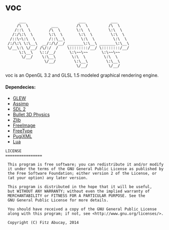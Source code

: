 # voc

```
      ___                       ___           ___     
     /\  \          ___        /\  \         /\  \    
    /::\  \        /\  \       \:\  \        \:\  \   
   /:/\:\  \       \:\  \       \:\  \        \:\  \  
  /::\~\:\  \      /::\__\       \:\  \        \:\  \ 
 /:/\:\ \:\__\  __/:/\/__/ _______\:\__\ _______\:\__\
 \/__\:\ \/__/ /\/:/  /    \::::::::/__/ \::::::::/__/
      \:\__\   \::/__/      \:\~~\~~      \:\~~\~~    
       \/__/    \:\__\       \:\  \        \:\  \     
                 \/__/        \:\__\        \:\__\    
                               \/__/         \/__/    
```

voc is an OpenGL 3.2 and GLSL 1.5 modeled graphical rendering engine.

#### Dependecies:

+ [GLEW][0]
+ [Assimp][1]
+ [SDL 2][2]
+ [Bullet 3D Physics][3]
+ [Zlib][4]
+ [FreeImage][5]
+ [FreeType][6]
+ [PugiXML][7]
+ [Lua][8]

```
LICENSE
================

 This program is free software; you can redistribute it and/or modify
 it under the terms of the GNU General Public License as published by
 the Free Software Foundation; either version 2 of the License, or
 (at your option) any later version.

 This program is distributed in the hope that it will be useful,
 but WITHOUT ANY WARRANTY; without even the implied warranty of
 MERCHANTABILITY or FITNESS FOR A PARTICULAR PURPOSE. See the
 GNU General Public License for more details.

 You should have received a copy of the GNU General Public License
 along with this program; if not, see <http://www.gnu.org/licenses/>.

 Copyright (C) Fitz Abucay, 2014
```

[0]: http://glew.sourceforge.net/
[1]: http://assimp.sourceforge.net/
[2]: http://www.libsdl.org/
[3]: http://bulletphysics.org/wordpress/
[4]: http://www.zlib.net/
[5]: http://freeimage.sourceforge.net/
[6]: http://www.freetype.org/
[7]: http://pugixml.org/
[8]: http://www.lua.org/

